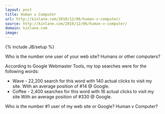 ```yaml
---
layout: post
title: Human v Computer
url: http://kinlane.com/2010/12/06/human-v-computer/
source: http://kinlane.com/2010/12/06/human-v-computer/
domain: kinlane.com
image: 
---
```

{% include JB/setup %}<p>Who is the number one user of your web site? Humans or other computers?<p></p>
According to Google Webmaster Tools, my top searches were for the following words:
<ul class="mainlist">
	<li>Wave - 22,200 search for this word with 140 actual clicks to visit my site. With an average position of #14 @ Google.</li>
	<li>Coffee - 2,400 searches for this word with 16 actual clicks to visit my site With an average position of #330 @ Google.</li>
</ul>
Who is the number #1 user of my web site or Google? Human v Computer?</p>
